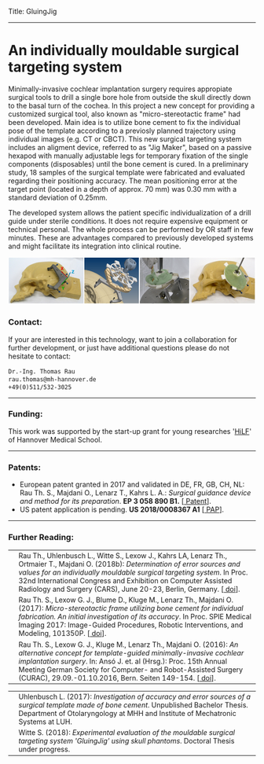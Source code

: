Title: GluingJig

- - -

# An individually mouldable surgical targeting system


Minimally-invasive cochlear implantation surgery requires appropiate surgical tools to drill a single bore hole from outside the skull directly down to the basal turn of the cochea. In this project a new concept for providing a customized surgical tool, also known as "micro-stereotactic frame" had been developed. Main idea is to utilize bone cement to fix the individual pose of the template according to a previosly planned trajectory using individual images (e.g. CT or CBCT). This new surgical targeting system includes an aligment device, referred to as "Jig Maker", based on a passive hexapod with manually adjustable legs for temporary fixation of the single components (disposables) until the bone cement is cured. In a preliminary study, 18 samples of the surgical template were fabricated and evaluated regarding their positioning accuracy. The mean positioning error at the target point (located in a depth of approx. 70 mm) was 0.30 mm with a standard deviation of 0.25mm. 

The developed system allows the patient specific individualization of a drill guide under sterile conditions. It does not require expensive equipment or technical personal. The whole process can be performed by OR staff in few minutes. These are advantages compared to previously developed systems and might facilitate its integration into clinical routine.

![Pictures showing an early prototype of the GluingJig](gluingjig/Banner_GluingJigV01.png "An early prototype")

### Contact:
If your are interested in this technology, want to join a collaboration for further development, or just have additional questions please do not hesitate to contact:

    Dr.-Ing. Thomas Rau
    rau.thomas@mh-hannover.de
    +49(0)511/532-3025

- - -
### Funding:
This work was supported by the start-up grant for young researches '[HiLF](https://www.mh-hannover.de/hilf.html)' of Hannover Medical School. 

- - - 
### Patents:

-   European patent granted in 2017 and validated in DE, FR, GB, CH, NL: Rau Th. S., Majdani O., Lenarz T., Kahrs L. A.: _Surgical guidance device and method for its preparation_. **EP 3 058 890 B1.** \[[<span class="glyphicon glyphicon-link" aria-hidden="true"></span> Patent](https://depatisnet.dpma.de/DepatisNet/depatisnet?action=pdf&docid=EP000003058890B1&famSearchFromHitlist=1)\].
-   US patent application is pending. **US 2018/0008367 A1** \[[<span class="glyphicon glyphicon-link" aria-hidden="true"></span> PAP](https://depatisnet.dpma.de/DepatisNet/depatisnet?action=pdf&docid=US020180008367A1&famSearchFromHitlist=1)\]. 

- - - 
### Further Reading:

|    |                                                               |
| -: | :------------------------------------------------------------ |
| [<span class="glyphicon glyphicon-file" aria-hidden="true"></span>](../publications/Rau2018b_CARS_Berlin_GluingJig.pdf) | Rau Th., Uhlenbusch L., Witte S., Lexow J., Kahrs LA, Lenarz Th., Ortmaier T., Majdani O. (2018b): _Determination of error sources and values for an individually mouldable surgical targeting system_. In Proc. 32nd International Congress and Exhibition on Computer Assisted Radiology and Surgery (CARS), June 20-23, Berlin, Germany. \[[<span class="glyphicon glyphicon-link" aria-hidden="true"></span> doi](https://link.springer.com/article/10.1007/s11548-018-1766-y)\].|
| [<span class="glyphicon glyphicon-file" aria-hidden="true"></span>](../publications/Rau2017_spie.pdf "Fulltext") | Rau Th. S., Lexow G. J., Blume D., Kluge M., Lenarz Th., Majdani O. (2017): _Micro-stereotactic frame utilizing bone cement for individual fabrication. An initial investigation of its accuracy_. In Proc. SPIE Medical Imaging 2017: Image-Guided Procedures, Robotic Interventions, and Modeling, 101350P. \[[<span class="glyphicon glyphicon-link" aria-hidden="true"></span> doi](http://dx.doi.org/10.1117/12.2254304)\]. |
| [<span class="glyphicon glyphicon-file" aria-hidden="true"></span>](../publications/Rau2016b_curac.pdf "Fulltext") | Rau Th. S., Lexow G. J., Kluge M., Lenarz Th., Majdani O. (2016): _An alternative concept for template-guided minimally-invasive cochlear implantation surgery_. In: Ansó J. et. al (Hrsg.): Proc. 15th Annual Meeting German Society for Computer- and Robot-Assisted Surgery (CURAC), 29.09.-01.10.2016, Bern. Seiten 149-154. \[[<span class="glyphicon glyphicon-link" aria-hidden="true"></span> doi](http://www.curac.org/images/advportfoliopro/images/CURAC2016/CURAC%202016%20Tagungsband.pdf)\]. |

|    |                                                               |
| -: | :------------------------------------------------------------ |
| <span class="glyphicon glyphicon-book" aria-hidden="true"></span>    | Uhlenbusch L. (2017): _Investigation of accuracy and error sources of a surgical template made of bone cement_. Unpublished Bachelor Thesis. Department of Otolaryngology at MHH and Institute of Mechatronic Systems at LUH. |
| <span class="glyphicon glyphicon-pencil"></span> | Witte S. (2018): _Experimental evaluation of the mouldable surgical targeting system 'GluingJig' using skull phantoms_. Doctoral Thesis under progress. | 

